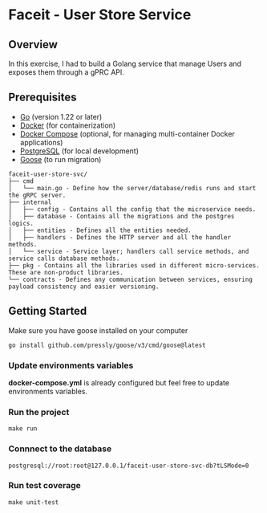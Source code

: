 # Faceit - User Store Service

## Overview

In this exercise, I had to build a Golang service that manage Users and exposes them through a gPRC API.

## Prerequisites

- [Go](https://golang.org/dl/) (version 1.22 or later)
- [Docker](https://www.docker.com/products/docker-desktop) (for containerization)
- [Docker Compose](https://docs.docker.com/compose/) (optional, for managing multi-container Docker applications)
- [PostgreSQL](https://www.postgresql.org/) (for local development)
- [Goose](https://github.com/pressly/goose) (to run migration)

```
faceit-user-store-svc/
├── cmd
│   └── main.go - Define how the server/database/redis runs and start the gRPC server.
├── internal
│   ├── config - Contains all the config that the microservice needs.
│   ├── database - Contains all the migrations and the postgres logics.
│   ├── entities - Defines all the entities needed.
│   ├── handlers - Defines the HTTP server and all the handler methods.
│   └── service - Service layer; handlers call service methods, and service calls database methods.
├── pkg - Contains all the libraries used in different micro-services. These are non-product libraries.
└── contracts - Defines any communication between services, ensuring payload consistency and easier versioning.
```

## Getting Started

Make sure you have goose installed on your computer

```go install github.com/pressly/goose/v3/cmd/goose@latest```

### Update environments variables

**docker-compose.yml** is already configured but feel free to update environments variables.

### Run the project

```make run```

### Connnect to the database

```postgresql://root:root@127.0.0.1/faceit-user-store-svc-db?tLSMode=0```

### Run test coverage

```make unit-test```

